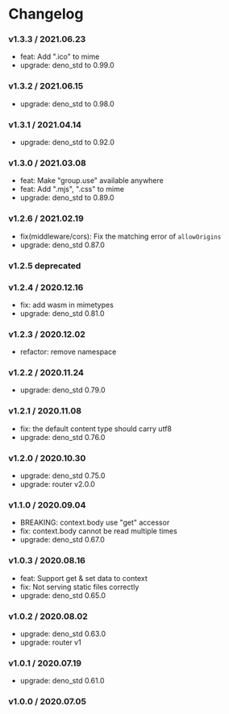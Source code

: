 # Changelog

### v1.3.3 / 2021.06.23

- feat: Add ".ico" to mime
- upgrade: deno_std to 0.99.0

### v1.3.2 / 2021.06.15

- upgrade: deno_std to 0.98.0

### v1.3.1 / 2021.04.14

- upgrade: deno_std to 0.92.0

### v1.3.0 / 2021.03.08

- feat: Make "group.use" available anywhere
- feat: Add ".mjs", ".css" to mime
- upgrade: deno_std to 0.89.0

### v1.2.6 / 2021.02.19

- fix(middleware/cors): Fix the matching error of `allowOrigins`
- upgrade: deno_std 0.87.0

### v1.2.5 **deprecated**

### v1.2.4 / 2020.12.16

- fix: add wasm in mimetypes
- upgrade: deno_std 0.81.0

### v1.2.3 / 2020.12.02

- refactor: remove namespace

### v1.2.2 / 2020.11.24

- upgrade: deno_std 0.79.0

### v1.2.1 / 2020.11.08

- fix: the default content type should carry utf8
- upgrade: deno_std 0.76.0

### v1.2.0 / 2020.10.30

- upgrade: deno_std 0.75.0
- upgrade: router v2.0.0

### v1.1.0 / 2020.09.04

- BREAKING: context.body use "get" accessor
- fix: context.body cannot be read multiple times
- upgrade: deno_std 0.67.0

### v1.0.3 / 2020.08.16

- feat: Support get & set data to context
- fix: Not serving static files correctly
- upgrade: deno_std 0.65.0

### v1.0.2 / 2020.08.02

- upgrade: deno_std 0.63.0
- upgrade: router v1

### v1.0.1 / 2020.07.19

- upgrade: deno_std 0.61.0

### v1.0.0 / 2020.07.05
